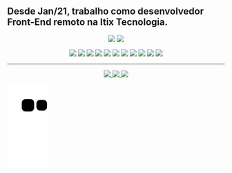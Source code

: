 ## Desde Jan/21, trabalho como desenvolvedor Front-End remoto na Itix Tecnologia.

<p align="center">
  <img height="180em"
      src="https://github-readme-streak-stats.herokuapp.com/?user=ricardorocker&show_icons=true&locale=en&layout=compact&theme=radical&line_height=0" />
  <img height="180em"
      src="https://github-readme-stats.vercel.app/api/top-langs/?username=ricardorocker&hide=html,css,java,shaderlab,kotlin,hlsl&theme=radical">
</p>

<p align="center">
        <img src="https://img.shields.io/badge/-HTML5-black?style=flat-square&logo=html5" />
        <img src="https://img.shields.io/badge/-CSS3-black?style=flat-square&logo=css3&logoColor=blue" />
        <img src="https://img.shields.io/badge/-Bootstrap-black?style=flat-square&logo=bootstrap" />
        <img src="https://img.shields.io/badge/-JavaScript-black?style=flat-square&logo=javascript" />
        <img src="https://img.shields.io/badge/-TypeScript-black?style=flat-square&logo=TypeScript">
        <img src="https://img.shields.io/badge/-Angular-black?style=flat-square&logo=angular&logoColor=red">
        <img src="https://img.shields.io/badge/-Git-black?style=flat-square&logo=git" />
        <img src="https://img.shields.io/badge/-GitHub-black?style=flat-square&logo=github" />
        <img src="https://img.shields.io/badge/-Docker-black?style=flat-square&logo=docker">
        <img src="https://img.shields.io/badge/-PostgreSQL-black?style=flat-square&logo=postgresql">
        <img src="https://img.shields.io/badge/-AzureDevops-black?style=flat-square&logo=azuredevops&logoColor=blue">
</p>

<hr>

<p align="center">
        <a href="https://www.linkedin.com/in/ricardo-s-rocker/">
            <img
                src="https://img.shields.io/badge/-ricardoRocker-blue?style=flat-square&logo=Linkedin&logoColor=white&link=https://www.linkedin.com/in/ricardo-s-rocker/" />
        </a>
        <a href="mailto: ricardo.santos.rocker@gmail.com.br">
            <img
                src="https://img.shields.io/badge/-ricardoRocker-c14438?style=flat-square&logo=Gmail&logoColor=white&link=mailto:ricardo.santos.rocker@gmail.com" />
        </a>
        <a href="https://ricardorocker.com.br">
            <img
                src="https://img.shields.io/badge/-ricardorocker.com.br-blue?style=flat-square&link=https://ricardorocker.com.br" />
        </a>
</p>

![Snake animation](https://github.com/ricardorocker/ricardorocker/blob/output/github-contribution-grid-snake.svg)
